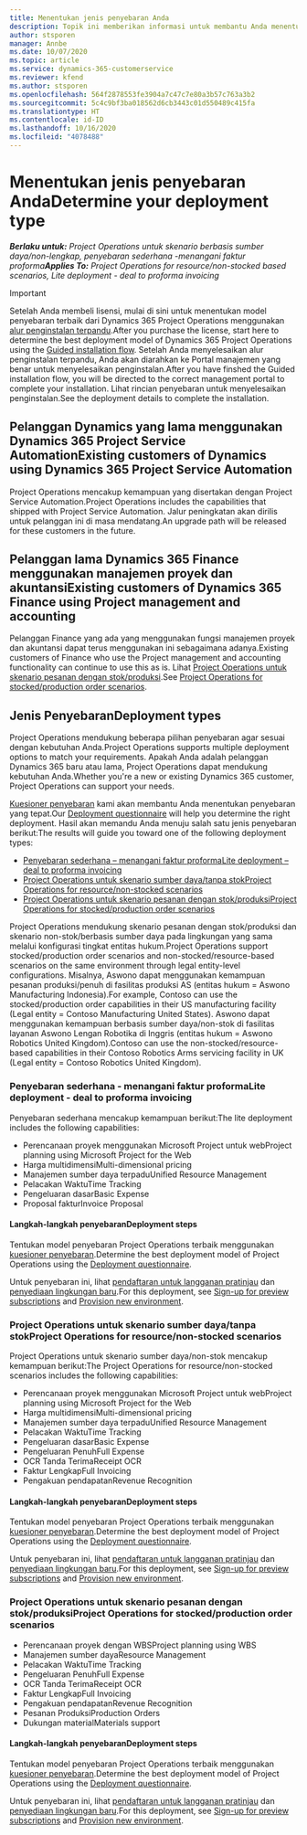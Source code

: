 ```yaml
---
title: Menentukan jenis penyebaran Anda
description: Topik ini memberikan informasi untuk membantu Anda menentukan jenis penyebaran Project operations yang benar untuk perusahaan Anda.
author: stsporen
manager: Annbe
ms.date: 10/07/2020
ms.topic: article
ms.service: dynamics-365-customerservice
ms.reviewer: kfend
ms.author: stsporen
ms.openlocfilehash: 564f2878553fe3904a7c47c7e80a3b57c763a3b2
ms.sourcegitcommit: 5c4c9bf3ba018562d6cb3443c01d550489c415fa
ms.translationtype: HT
ms.contentlocale: id-ID
ms.lasthandoff: 10/16/2020
ms.locfileid: "4078488"
---
```

# <a name="determine-your-deployment-type"></a><span data-ttu-id="48c34-103">Menentukan jenis penyebaran Anda</span><span class="sxs-lookup"><span data-stu-id="48c34-103">Determine your deployment type</span></span>

<span data-ttu-id="48c34-104">_**Berlaku untuk:** Project Operations untuk skenario berbasis sumber daya/non-lengkap, penyebaran sederhana -menangani faktur proforma_</span><span class="sxs-lookup"><span data-stu-id="48c34-104">_**Applies To:** Project Operations for resource/non-stocked based scenarios, Lite deployment - deal to proforma invoicing_</span></span>

> [!IMPORTANT]
> <span data-ttu-id="48c34-105">Setelah Anda membeli lisensi, mulai di sini untuk menentukan model penyebaran terbaik dari Dynamics 365 Project Operations menggunakan [alur penginstalan terpandu](https://aka.ms/provisionprojectoperations).</span><span class="sxs-lookup"><span data-stu-id="48c34-105">After you purchase the license, start here to determine the best deployment model of Dynamics 365 Project Operations using the [Guided installation flow](https://aka.ms/provisionprojectoperations).</span></span>
> <span data-ttu-id="48c34-106">Setelah Anda menyelesaikan alur penginstalan terpandu, Anda akan diarahkan ke Portal manajemen yang benar untuk menyelesaikan penginstalan.</span><span class="sxs-lookup"><span data-stu-id="48c34-106">After you have finshed the Guided installation flow, you will be directed to the correct management portal to complete your installation.</span></span> <span data-ttu-id="48c34-107">Lihat rincian penyebaran untuk menyelesaikan penginstalan.</span><span class="sxs-lookup"><span data-stu-id="48c34-107">See the deployment details to complete the installation.</span></span>


## <a name="existing-customers-of-dynamics-using-dynamics-365-project-service-automation"></a><span data-ttu-id="48c34-108">Pelanggan Dynamics yang lama menggunakan Dynamics 365 Project Service Automation</span><span class="sxs-lookup"><span data-stu-id="48c34-108">Existing customers of Dynamics using Dynamics 365 Project Service Automation</span></span>
<span data-ttu-id="48c34-109">Project Operations mencakup kemampuan yang disertakan dengan Project Service Automation.</span><span class="sxs-lookup"><span data-stu-id="48c34-109">Project Operations includes the capabilities that shipped with Project Service Automation.</span></span> <span data-ttu-id="48c34-110">Jalur peningkatan akan dirilis untuk pelanggan ini di masa mendatang.</span><span class="sxs-lookup"><span data-stu-id="48c34-110">An upgrade path will be released for these customers in the future.</span></span>

## <a name="existing-customers-of-dynamics-365-finance-using-project-management-and-accounting"></a><span data-ttu-id="48c34-111">Pelanggan lama Dynamics 365 Finance menggunakan manajemen proyek dan akuntansi</span><span class="sxs-lookup"><span data-stu-id="48c34-111">Existing customers of Dynamics 365 Finance using Project management and accounting</span></span> 

<span data-ttu-id="48c34-112">Pelanggan Finance yang ada yang menggunakan fungsi manajemen proyek dan akuntansi dapat terus menggunakan ini sebagaimana adanya.</span><span class="sxs-lookup"><span data-stu-id="48c34-112">Existing customers of Finance who use the Project management and accounting functionality can continue to use this as is.</span></span> <span data-ttu-id="48c34-113">Lihat [Project Operations untuk skenario pesanan dengan stok/produksi](#pma).</span><span class="sxs-lookup"><span data-stu-id="48c34-113">See [Project Operations for stocked/production order scenarios](#pma).</span></span>


## <a name="deployment-types"></a><span data-ttu-id="48c34-114">Jenis Penyebaran</span><span class="sxs-lookup"><span data-stu-id="48c34-114">Deployment types</span></span>
<span data-ttu-id="48c34-115">Project Operations mendukung beberapa pilihan penyebaran agar sesuai dengan kebutuhan Anda.</span><span class="sxs-lookup"><span data-stu-id="48c34-115">Project Operations supports multiple deployment options to match your requirements.</span></span> <span data-ttu-id="48c34-116">Apakah Anda adalah pelanggan Dynamics 365 baru atau lama, Project Operations dapat mendukung kebutuhan Anda.</span><span class="sxs-lookup"><span data-stu-id="48c34-116">Whether you're a new or existing Dynamics 365 customer, Project Operations can support your needs.</span></span>

<span data-ttu-id="48c34-117">[Kuesioner penyebaran](https://aka.ms/provisionprojectoperations) kami akan membantu Anda menentukan penyebaran yang tepat.</span><span class="sxs-lookup"><span data-stu-id="48c34-117">Our [Deployment questionnaire](https://aka.ms/provisionprojectoperations) will help you determine the right deployment.</span></span> <span data-ttu-id="48c34-118">Hasil akan memandu Anda menuju salah satu jenis penyebaran berikut:</span><span class="sxs-lookup"><span data-stu-id="48c34-118">The results will guide you toward one of the following deployment types:</span></span>

- [<span data-ttu-id="48c34-119">Penyebaran sederhana – menangani faktur proforma</span><span class="sxs-lookup"><span data-stu-id="48c34-119">Lite deployment – deal to proforma invoicing</span></span>](#lite)
- [<span data-ttu-id="48c34-120">Project Operations untuk skenario sumber daya/tanpa stok</span><span class="sxs-lookup"><span data-stu-id="48c34-120">Project Operations for resource/non-stocked scenarios</span></span>](#integrated)
- [<span data-ttu-id="48c34-121">Project Operations untuk skenario pesanan dengan stok/produksi</span><span class="sxs-lookup"><span data-stu-id="48c34-121">Project Operations for stocked/production order scenarios</span></span>](#pma)

<span data-ttu-id="48c34-122">Project Operations mendukung skenario pesanan dengan stok/produksi dan skenario non-stok/berbasis sumber daya pada lingkungan yang sama melalui konfigurasi tingkat entitas hukum.</span><span class="sxs-lookup"><span data-stu-id="48c34-122">Project Operations support stocked/production order scenarios and non-stocked/resource-based scenarios on the same environment through legal entity-level configurations.</span></span> <span data-ttu-id="48c34-123">Misalnya, Aswono dapat menggunakan kemampuan pesanan produksi/penuh di fasilitas produksi AS (entitas hukum = Aswono Manufacturing Indonesia).</span><span class="sxs-lookup"><span data-stu-id="48c34-123">For example, Contoso can use the stocked/production order capabilities in their US manufacturing facility (Legal entity = Contoso Manufacturing United States).</span></span> <span data-ttu-id="48c34-124">Aswono dapat menggunakan kemampuan berbasis sumber daya/non-stok di fasilitas layanan Aswono Lengan Robotika di Inggris (entitas hukum = Aswono Robotics United Kingdom).</span><span class="sxs-lookup"><span data-stu-id="48c34-124">Contoso can use the non-stocked/resource-based capabilities in their Contoso Robotics Arms servicing facility in UK (Legal entity = Contoso Robotics United Kingdom).</span></span>

### <a name="lite-deployment---deal-to-proforma-invoicing"></a><a  name="lite"></a><span data-ttu-id="48c34-125">Penyebaran sederhana - menangani faktur proforma</span><span class="sxs-lookup"><span data-stu-id="48c34-125">Lite deployment - deal to proforma invoicing</span></span>

<span data-ttu-id="48c34-126">Penyebaran sederhana mencakup kemampuan berikut:</span><span class="sxs-lookup"><span data-stu-id="48c34-126">The lite deployment includes the following capabilities:</span></span>

- <span data-ttu-id="48c34-127">Perencanaan proyek menggunakan Microsoft Project untuk web</span><span class="sxs-lookup"><span data-stu-id="48c34-127">Project planning using Microsoft Project for the Web</span></span>
- <span data-ttu-id="48c34-128">Harga multidimensi</span><span class="sxs-lookup"><span data-stu-id="48c34-128">Multi-dimensional pricing</span></span>
- <span data-ttu-id="48c34-129">Manajemen sumber daya terpadu</span><span class="sxs-lookup"><span data-stu-id="48c34-129">Unified Resource Management</span></span>
- <span data-ttu-id="48c34-130">Pelacakan Waktu</span><span class="sxs-lookup"><span data-stu-id="48c34-130">Time Tracking</span></span>
- <span data-ttu-id="48c34-131">Pengeluaran dasar</span><span class="sxs-lookup"><span data-stu-id="48c34-131">Basic Expense</span></span>
- <span data-ttu-id="48c34-132">Proposal faktur</span><span class="sxs-lookup"><span data-stu-id="48c34-132">Invoice Proposal</span></span>

#### <a name="deployment-steps"></a><span data-ttu-id="48c34-133">Langkah-langkah penyebaran</span><span class="sxs-lookup"><span data-stu-id="48c34-133">Deployment steps</span></span>
<span data-ttu-id="48c34-134">Tentukan model penyebaran Project Operations terbaik menggunakan [kuesioner penyebaran](https://aka.ms/provisionprojectoperations).</span><span class="sxs-lookup"><span data-stu-id="48c34-134">Determine the best deployment model of Project Operations using the [Deployment questionnaire](https://aka.ms/provisionprojectoperations).</span></span>

<span data-ttu-id="48c34-135">Untuk penyebaran ini, lihat [pendaftaran untuk langganan pratinjau](lite-preview-subscription-sign-up.md) dan [penyediaan lingkungan baru](lite-deployment.md).</span><span class="sxs-lookup"><span data-stu-id="48c34-135">For this deployment, see [Sign-up for preview subscriptions](lite-preview-subscription-sign-up.md) and [Provision new environment](lite-deployment.md).</span></span> 


### <a name="project-operations-for-resourcenon-stocked-scenarios"></a><a name="integrated"></a><span data-ttu-id="48c34-136">Project Operations untuk skenario sumber daya/tanpa stok</span><span class="sxs-lookup"><span data-stu-id="48c34-136">Project Operations for resource/non-stocked scenarios</span></span>
<span data-ttu-id="48c34-137">Project Operations untuk skenario sumber daya/non-stok mencakup kemampuan berikut:</span><span class="sxs-lookup"><span data-stu-id="48c34-137">The Project Operations for resource/non-stocked scenarios includes the following capabilities:</span></span>
  
- <span data-ttu-id="48c34-138">Perencanaan proyek menggunakan Microsoft Project untuk web</span><span class="sxs-lookup"><span data-stu-id="48c34-138">Project planning using Microsoft Project for the Web</span></span>
- <span data-ttu-id="48c34-139">Harga multidimensi</span><span class="sxs-lookup"><span data-stu-id="48c34-139">Multi-dimensional pricing</span></span>
- <span data-ttu-id="48c34-140">Manajemen sumber daya terpadu</span><span class="sxs-lookup"><span data-stu-id="48c34-140">Unified Resource Management</span></span>
- <span data-ttu-id="48c34-141">Pelacakan Waktu</span><span class="sxs-lookup"><span data-stu-id="48c34-141">Time Tracking</span></span>
- <span data-ttu-id="48c34-142">Pengeluaran dasar</span><span class="sxs-lookup"><span data-stu-id="48c34-142">Basic Expense</span></span>
- <span data-ttu-id="48c34-143">Pengeluaran Penuh</span><span class="sxs-lookup"><span data-stu-id="48c34-143">Full Expense</span></span>
- <span data-ttu-id="48c34-144">OCR Tanda Terima</span><span class="sxs-lookup"><span data-stu-id="48c34-144">Receipt OCR</span></span>
- <span data-ttu-id="48c34-145">Faktur Lengkap</span><span class="sxs-lookup"><span data-stu-id="48c34-145">Full Invoicing</span></span>
- <span data-ttu-id="48c34-146">Pengakuan pendapatan</span><span class="sxs-lookup"><span data-stu-id="48c34-146">Revenue Recognition</span></span>

#### <a name="deployment-steps"></a><span data-ttu-id="48c34-147">Langkah-langkah penyebaran</span><span class="sxs-lookup"><span data-stu-id="48c34-147">Deployment steps</span></span>
<span data-ttu-id="48c34-148">Tentukan model penyebaran Project Operations terbaik menggunakan [kuesioner penyebaran](https://aka.ms/provisionprojectoperations).</span><span class="sxs-lookup"><span data-stu-id="48c34-148">Determine the best deployment model of Project Operations using the [Deployment questionnaire](https://aka.ms/provisionprojectoperations).</span></span>

<span data-ttu-id="48c34-149">Untuk penyebaran ini, lihat [pendaftaran untuk langganan pratinjau](resource-sign-up-preview-subscription.md) dan [penyediaan lingkungan baru](resource-provision-new-environment.md).</span><span class="sxs-lookup"><span data-stu-id="48c34-149">For this deployment, see [Sign-up for preview subscriptions](resource-sign-up-preview-subscription.md) and [Provision new environment](resource-provision-new-environment.md).</span></span> 


### <a name="project-operations-for-stockedproduction-order-scenarios"></a><a name="pma"></a><span data-ttu-id="48c34-150">Project Operations untuk skenario pesanan dengan stok/produksi</span><span class="sxs-lookup"><span data-stu-id="48c34-150">Project Operations for stocked/production order scenarios</span></span>

- <span data-ttu-id="48c34-151">Perencanaan proyek dengan WBS</span><span class="sxs-lookup"><span data-stu-id="48c34-151">Project planning using WBS</span></span>
- <span data-ttu-id="48c34-152">Manajemen sumber daya</span><span class="sxs-lookup"><span data-stu-id="48c34-152">Resource Management</span></span>
- <span data-ttu-id="48c34-153">Pelacakan Waktu</span><span class="sxs-lookup"><span data-stu-id="48c34-153">Time Tracking</span></span>
- <span data-ttu-id="48c34-154">Pengeluaran Penuh</span><span class="sxs-lookup"><span data-stu-id="48c34-154">Full Expense</span></span>
- <span data-ttu-id="48c34-155">OCR Tanda Terima</span><span class="sxs-lookup"><span data-stu-id="48c34-155">Receipt OCR</span></span>
- <span data-ttu-id="48c34-156">Faktur Lengkap</span><span class="sxs-lookup"><span data-stu-id="48c34-156">Full Invoicing</span></span>
- <span data-ttu-id="48c34-157">Pengakuan pendapatan</span><span class="sxs-lookup"><span data-stu-id="48c34-157">Revenue Recognition</span></span>
- <span data-ttu-id="48c34-158">Pesanan Produksi</span><span class="sxs-lookup"><span data-stu-id="48c34-158">Production Orders</span></span>
- <span data-ttu-id="48c34-159">Dukungan material</span><span class="sxs-lookup"><span data-stu-id="48c34-159">Materials support</span></span>

#### <a name="deployment-steps"></a><span data-ttu-id="48c34-160">Langkah-langkah penyebaran</span><span class="sxs-lookup"><span data-stu-id="48c34-160">Deployment steps</span></span>
<span data-ttu-id="48c34-161">Tentukan model penyebaran Project Operations terbaik menggunakan [kuesioner penyebaran](https://aka.ms/provisionprojectoperations).</span><span class="sxs-lookup"><span data-stu-id="48c34-161">Determine the best deployment model of Project Operations using the [Deployment questionnaire](https://aka.ms/provisionprojectoperations).</span></span>

<span data-ttu-id="48c34-162">Untuk penyebaran ini, lihat [pendaftaran untuk langganan pratinjau](https://docs.microsoft.com/dynamics365/fin-ops-core/dev-itpro/dev-tools/sign-up-preview-subscription?toc=/dynamics365/finance/toc.json) dan [penyediaan lingkungan baru](https://docs.microsoft.com/dynamics365/fin-ops-core/dev-itpro/deployment/deploy-demo-environment?toc=/dynamics365/finance/toc.json).</span><span class="sxs-lookup"><span data-stu-id="48c34-162">For this deployment, see [Sign-up for preview subscriptions](https://docs.microsoft.com/dynamics365/fin-ops-core/dev-itpro/dev-tools/sign-up-preview-subscription?toc=/dynamics365/finance/toc.json) and [Provision new environment](https://docs.microsoft.com/dynamics365/fin-ops-core/dev-itpro/deployment/deploy-demo-environment?toc=/dynamics365/finance/toc.json).</span></span> 

